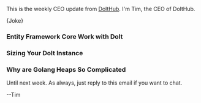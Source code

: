 This is the weekly CEO update from [DoltHub](https://www.dolthub.com/). I'm Tim, the CEO of DoltHub. 

{Joke}

### Entity Framework Core Work with Dolt



### Sizing Your Dolt Instance



### Why are Golang Heaps So Complicated



Until next week. As always, just reply to this email if you want to chat.

--Tim